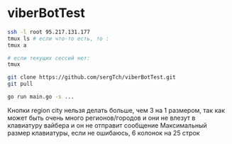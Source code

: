 # viberBotTest

```bash
ssh -l root 95.217.131.177
tmux ls # если что-то есть, то :
tmux a

# если текущих сессий нет:
tmux 

git clone https://github.com/sergTch/viberBotTest.git
git pull

go run main.go -s ...
```

Кнопки region city нельзя делать больше, чем 3 на 1 размером, так как может 
быть очень много регионов/городов и они не влезут в клавиатуру вайбера
и он не отправит сообщение
Максимальный размер клавиатуры, если не ошибаюсь, 6 колонок на 25 строк
